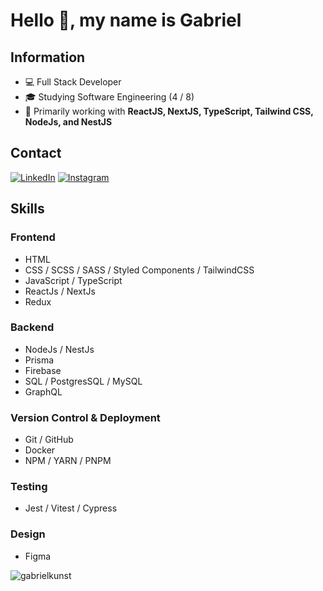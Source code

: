 # Hello 👋, my name is Gabriel

## Information
- 💻 Full Stack Developer
- 🎓 Studying Software Engineering (4 / 8)
- 💬 Primarily working with **ReactJS, NextJS, TypeScript, Tailwind CSS, NodeJs, and NestJS**

## Contact

<a href="https://www.linkedin.com/in/gabriel-kunst/">![LinkedIn](https://img.shields.io/badge/-LinkedIn-%230077B5?style=for-the-badge&logo=linkedin&logoColor=white)</a>
<a href="https://www.instagram.com/gabriel_kunstz/">![Instagram](https://img.shields.io/badge/-Instagram-%23E4405F?style=for-the-badge&logo=instagram&logoColor=white)</a>

## Skills

### Frontend
- HTML
- CSS / SCSS / SASS / Styled Components / TailwindCSS
- JavaScript / TypeScript
- ReactJs / NextJs
- Redux

### Backend
- NodeJs / NestJs
- Prisma
- Firebase
- SQL / PostgresSQL / MySQL
- GraphQL

### Version Control & Deployment
- Git / GitHub
- Docker
- NPM / YARN / PNPM

### Testing
- Jest / Vitest / Cypress

### Design
- Figma

<p align="left"> <img src="https://komarev.com/ghpvc/?username=gabrielkunst&label=Profile%20views&color=006eb3&style=flat" alt="gabrielkunst" /> </p>
